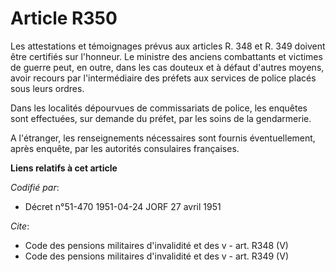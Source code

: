 # Article R350

Les attestations et témoignages prévus aux articles R. 348 et R. 349 doivent être certifiés sur l'honneur. Le ministre des
anciens combattants et victimes de guerre peut, en outre, dans les cas douteux et à défaut d'autres moyens, avoir recours par
l'intermédiaire des préfets aux services de police placés sous leurs ordres.

Dans les localités dépourvues de commissariats de police, les enquêtes sont effectuées, sur demande du préfet, par les soins
de la gendarmerie.

A l'étranger, les renseignements nécessaires sont fournis éventuellement, après enquête, par les autorités consulaires
françaises.

**Liens relatifs à cet article**

_Codifié par_:

  - Décret n°51-470 1951-04-24 JORF 27 avril 1951

_Cite_:

  - Code des pensions militaires d'invalidité et des v - art. R348 (V)
  - Code des pensions militaires d'invalidité et des v - art. R349 (V)
